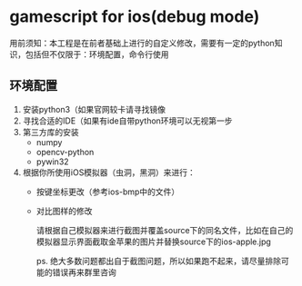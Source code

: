 # gamescript for ios(debug mode)

用前须知：本工程是在前者基础上进行的自定义修改，需要有一定的python知识，包括但不仅限于：环境配置，命令行使用

## 环境配置

1. 安装python3（如果官网较卡请寻找镜像
2. 寻找合适的IDE（如果有ide自带python环境可以无视第一步
3. 第三方库的安装
   - numpy
   - opencv-python
   - pywin32
4. 根据你所使用iOS模拟器（虫洞，黑洞）来进行：
   - 按键坐标更改（参考ios-bmp中的文件）
   - 对比图样的修改
        
        请根据自己模拟器来进行截图并覆盖source下的同名文件，比如在自己的模拟器显示界面截取金苹果的图片并替换source下的ios-apple.jpg

        ps. 绝大多数问题都出自于截图问题，所以如果跑不起来，请尽量排除可能的错误再来群里咨询

